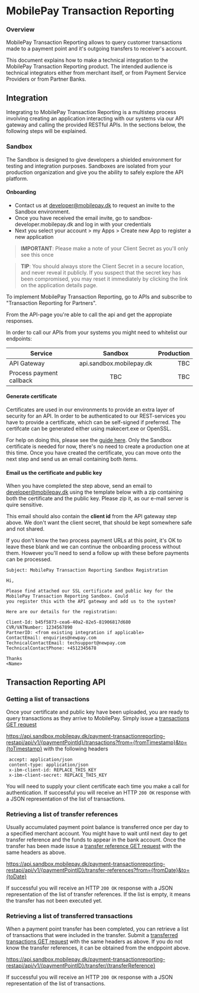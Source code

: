 # MobilePay Transaction Reporting

### Overview
MobilePay Transaction Reporting allows to query customer transactions made to a payment point and it's outgoing transfers to receiver's account. 

This document explains how to make a technical integration to the MobilePay Transaction Reporting product. The intended audience is technical integrators either from merchant itself, or from Payment Service Providers or from Partner Banks.

## Integration
Integrating to MobilePay Transaction Reporting is a multistep process involving creating an application interacting with our systems via our API gateway and calling the provided RESTful APIs. In the sections below, the following steps will be explained.

### Sandbox
The Sandbox is designed to give developers a shielded environment for testing and integration purposes. Sandboxes are isolated from your production organization and give you the ability to safely explore the API platform. 

#### Onboarding

- Contact us at developer@mobilepay.dk to request an invite to the Sandbox environment. 
- Once you have received the email invite, go to sandbox-developer.mobilepay.dk and log in with your credentials
- Next you select your account > my Apps > Create new App to register a new application

> **IMPORTANT**: Please make a note of your Client Secret as you'll only see this once

> **TIP**: You should always store the Client Secret in a secure location, and never reveal it publicly. If you suspect that the secret key has been compromised, you may reset it immediately by clicking the link on the application details page.

To implement MobilePay Transaction Reporting, go to APIs and subscribe to "Transaction Reporting for Partners".

From the API-page you're able to call the api and get the appropiate responses.

In order to call our APIs from your systems you might need to whitelist our endpoints:

| Service        | Sandbox           | Production  |
| ------------- |:-------------:| -----:|
| API Gateway | api.sandbox.mobilepay.dk | TBC |
| Process payment callback |  TBC | TBC |

#### Generate certificate
Certificates are used in our environments to provide an extra layer of security for an API. In order to be authenticated to our REST-services you have to provide a certificate, which can be self-signed if preferred. The certifcate can be generated either using makecert.exe or OpenSSL.  

For help on doing this, please see the [guide here](ClientCertificate.MD). Only the Sandbox certificate is needed for now, there's no need to create a production one at this time. Once you have created the certificate, you can move onto the next step and send us an email containing both items.

#### Email us the certificate and public key
When you have completed the step above, send an email to developer@mobilepay.dk using the template below with a zip containing both the certificate and the public key. Please zip it, as our e-mail server is quire sensitive. 

This email should also contain the **client id** from the API gateway step above. We don't want the client secret, that should be kept somewhere safe and not shared. 

If you don't know the two process payment URLs at this point, it's OK to leave these blank and we can continue the onboarding process without them. However you'll need to send a follow up with these before payments can be processed. 

    Subject: MobilePay Transaction Reporting Sandbox Registration
    
    Hi,

    Please find attached our SSL certificate and public key for the MobilePay Transaction Reporting Sandbox. Could 
    you register this with the API gateway and add us to the system?
   
    Here are our details for the registration: 
    
    Client-Id: b45f5873-cea6-40a2-82e5-81906817d680
    CVR/VATNumber: 1234567890
    PartnerID: <from existing integration if applicable>
    ContactEmail: enquiries@newpay.com
    TechnicalContactEmail: techsupport@newpay.com
    TechnicalContactPhone: +4512345678
        
    Thanks
    <Name>


## Transaction Reporting API 

### Getting a list of transactions
Once your certificate and public key have been uploaded, you are ready to query transactions as they arrive to MobilePay. Simply issue a [transactions GET request](docs/api/resources/transactions.md) 

https://api.sandbox.mobilepay.dk/payment-transactionreporting-restapi/api/v1/{paymentPointId}/transactions?from={fromTimestamp}&to={toTimestamp} with the following headers

     accept: application/json
     content-type: application/json
     x-ibm-client-id: REPLACE_THIS_KEY
     x-ibm-client-secret: REPLACE_THIS_KEY
   
You will need to supply your client certificate each time you make a call for authentication. If successful you will receive an HTTP `200 OK` response with a JSON representation of the list of transactions.

### Retrieving a list of transfer references

Usually accumulated payment point balance is transferred once per day to a specified merchant account. You might have to wait until next day to get transfer reference and the funds to appear in the bank account. Once the transfer has been made issue a [transfer reference GET request](docs/api/resources/transfer-references.md) with the same headers as above.

https://api.sandbox.mobilepay.dk/payment-transactionreporting-restapi/api/v1/{paymentPointID}/transfer-references?from={fromDate}&to={toDate}

If successful you will receive an HTTP `200 OK` response with a JSON representation of the list of transfer references. If the list is empty, it means the transfer has not been executed yet.

### Retrieving a list of transferred transactions

When a payment point transfer has been completed, you can retrieve a list of transactions that were included in the transfer. Submit a [transferred transactions GET request](docs/api/resources/transferred-transactions.md) with the same headers as above. If you do not know the transfer references, it can be obtained from the endppoint above.

https://api.sandbox.mobilepay.dk/payment-transactionreporting-restapi/api/v1/{paymentPointID}/transfer/{transferReference}

If successful you will receive an HTTP `200 OK` response with a JSON representation of the list of transactions.
